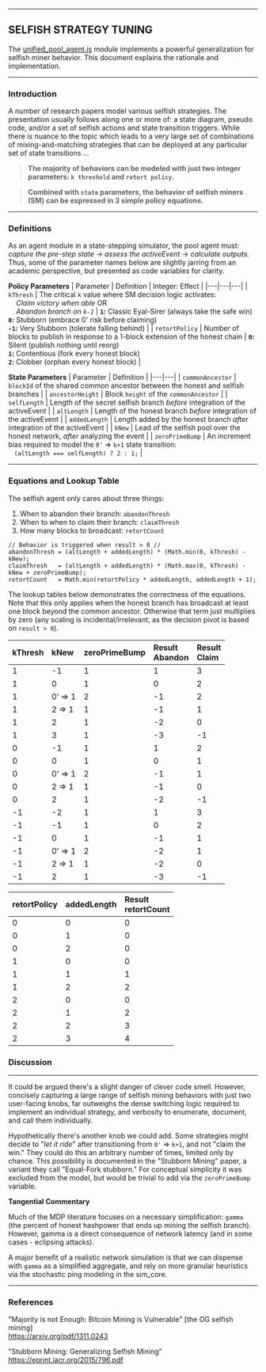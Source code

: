 
---

## SELFISH STRATEGY TUNING
The [unified_pool_agent.js](https://github.com/BawdyAnarchist/Monero-Simulator/blob/main/src/plugins/unified_pool_agent.js) module implements a powerful generalization for selfish miner behavior. This document explains the rationale and implementation.

---

### Introduction

A number of research papers model various selfish strategies. The presentation usually follows along one or more of: a state diagram, pseudo code, and/or a set of selfish actions and state transition triggers. While there is nuance to the topic which leads to a very large set of combinations of mixing-and-matching strategies that can be deployed at any particular set of state transitions ...

> **The majority of behaviors can be modeled with just two integer parameters: `k threshold` and `retort policy`.**

> **Combined with `state` parameters, the behavior of selfish miners (SM) can be expressed in 3 simple policy equations.**

---

### Definitions

As an agent module in a state-stepping simulator, the pool agent must: *capture the pre-step state* -> *assess the activeEvent* -> *calculate outputs.* Thus, some of the parameter names below are slightly jarring from an academic perspective, but presented as code variables for clarity.

**Policy Parameters**
| Parameter | Definition | Integer: Effect |
|---|---|---|
| `kThresh` | The critical `k` value where SM decision logic activates:<br>&nbsp;&nbsp;&nbsp;&nbsp;*Claim victory when able* OR<br>&nbsp;&nbsp;&nbsp;&nbsp;*Abandon branch on `k-1`* | **`1`:** Classic Eyal-Sirer (always take the safe win)<br>**`0`:** Stubborn (embrace 0' risk before claiming)<br>**`-1`:** Very Stubborn (tolerate falling behind) |
| `retortPolicy` | Number of blocks to publish in response to a 1-block extension of the honest chain | **`0`:** Silent (publish nothing until reorg)<br>**`1`:** Contentious (fork every honest block)<br>**`2`:** Clobber (orphan every honest block) |

**State Parameters**
| Parameter | Definition |
|---|---|
| `commonAncestor` | `blockId` of the shared common ancestor between the honest and selfish branches |
| `ancestorHeight` | Block `height` of the `commonAncestor` |
| `selfLength` | Length of the secret selfish branch *before* integration of the activeEvent |
| `altLength` | Length of the honest branch *before* integration of the activeEvent |
| `addedLength` | Length added by the honest branch *after* integration of the activeEvent |
| `kNew` | Lead of the selfish pool over the honest network, *after* analyzing the event |
| `zeroPrimeBump` | An increment bias required to model the `0'` => `k+1` state transition:<br>&nbsp;&nbsp;&nbsp;`(altLength === selfLength) ? 2 : 1;` |

---

### Equations and Lookup Table

The selfish agent only cares about three things:
1. When to abandon their branch: `abandonThresh`
2. When to when to claim their branch: `claimThresh`
3. How many blocks to broadcast: `retortCount`

```
// Behavior is triggered when result > 0 //
abandonThresh = (altLength + addedLength) * (Math.min(0, kThresh) - kNew);
claimThresh   = (altLength + addedLength) * (Math.max(0, kThresh) - kNew + zeroPrimeBump);
retortCount   = Math.min(retortPolicy * addedLength, addedLength + 1);
```

The lookup tables below demonstrates the correctness of the equations. Note that this only applies when the honest branch has broadcast at least one block beyond the common ancestor. Otherwise that term just multiplies by zero (any scaling is incidental/irrelevant, as the decision pivot is based on `result > 0`).

| kThresh | kNew | zeroPrimeBump | Result<br>Abandon | Result<br>Claim |
| :--- | :--- | :--- | :--- | :--- |
| 1 | -1 | 1 | 1 | 3 |
| 1 | 0 | 1 | 0 | 2 |
| 1 | 0’ => 1 | 2 | -1 | 2 |
| 1 | 2 => 1 | 1 | -1 | 1 |
| 1 | 2 | 1 | -2 | 0 |
| 1 | 3 | 1 | -3 | -1 |
| 0 | -1 | 1 | 1 | 2 |
| 0 | 0 | 1 | 0 | 1 |
| 0 | 0’ => 1 | 2 | -1 | 1 |
| 0 | 2 => 1 | 1 | -1 | 0 |
| 0 | 2 | 1 | -2 | -1 |
| -1 | -2 | 1 | 1 | 3 |
| -1 | -1 | 1 | 0 | 2 |
| -1 | 0 | 1 | -1 | 1 |
| -1 | 0’ => 1 | 2 | -2 | 1 |
| -1 | 2 => 1 | 1 | -2 | 0 |
| -1 | 2 | 1 | -3 | -1 |

| retortPolicy | addedLength | Result<br>retortCount |
| :--- | :--- | :--- |
| 0 | 0 | 0 |
| 0 | 1 | 0 |
| 0 | 2 | 0 |
| 1 | 0 | 0 |
| 1 | 1 | 1 |
| 1 | 2 | 2 |
| 2 | 0 | 0 |
| 2 | 1 | 2 |
| 2 | 2 | 3 |
| 2 | 3 | 4 |

### Discussion

---

It could be argued there's a slight danger of clever code smell. However, concisely capturing a large range of selfish mining behaviors with just two user-facing knobs, far outweighs the dense switching logic required to implement an individual strategy, and verbosity to enumerate, document, and call them individually.

Hypothetically there's another knob we could add. Some strategies might decide to "*let it ride*" after transitioning from `0'` => `k+1`, and not "claim the win." They could do this an arbitrary number of times, limited only by chance. This possibility is documented in the "Stubborn Mining" paper, a variant they call "Equal-Fork stubborn." For conceptual simplicity it was excluded from the model, but would be trivial to add via the `zeroPrimeBump` variable.

**Tangential Commentary**

Much of the MDP literature focuses on a necessary simplification: `gamma` (the percent of honest hashpower that ends up mining the selfish branch). However, gamma is a direct consequence of network latency (and in some cases - eclipsing attacks).

A major benefit of a realistic network simulation is that we can dispense with `gamma` as a simplified aggregate, and rely on more granular heuristics via the stochastic ping modeling in the sim\_core.

---

### References

"Majority is not Enough: Bitcoin Mining is Vulnerable"  [the OG selfish mining]     
https://arxiv.org/pdf/1311.0243

"Stubborn Mining: Generalizing Selfish Mining"     
https://eprint.iacr.org/2015/796.pdf


